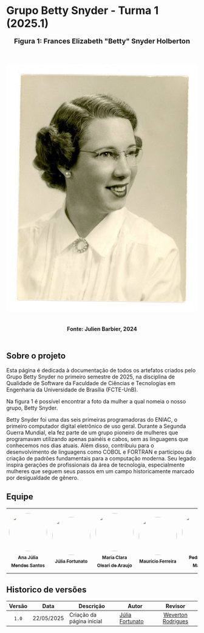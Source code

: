 # Grupo Betty Snyder - Turma 1 (2025.1)

<div align="center">
  <font size="4"><p style="text-align: center; margin-bottom: 50px;"><b>Figura 1: Frances Elizabeth "Betty" Snyder Holberton</b></p></font>
</div>

<div align="center">
<img src="./imagens/betty.jpg" alt="Logo inss" style=" max-width: 100%; height: auto; margin-bottom: 20px;">
</div>
<div align="center">
<p style="text-align: center; margin-bottom: 50px;">
  <b>Fonte: <a href="https://www.linkedin.com/posts/julienbarbier_happy-birthday-betty-holberton-did-you-activity-7171674981515427842-a2su"></a> Julien Barbier, 2024</b>
</p>
</div>

## Sobre o projeto
Esta página é dedicada à documentação de todos os artefatos criados pelo Grupo Betty Snyder no primeiro semestre de 2025, na disciplina de Qualidade de Software da Faculdade de Ciências e Tecnologias em Engenharia da Universidade de Brasília (FCTE-UnB).

Na figura 1 é possível encontrar a foto da mulher a qual nomeia o nosso grupo, Betty Snyder. 

Betty Snyder foi uma das seis primeiras programadoras do ENIAC, o primeiro computador digital eletrônico de uso geral. Durante a Segunda Guerra Mundial, ela fez parte de um grupo pioneiro de mulheres que programavam utilizando apenas painéis e cabos, sem as linguagens que conhecemos nos dias atuais. Além disso, contribuiu para o desenvolvimento de linguagens como COBOL e FORTRAN e participou da criação de padrões fundamentais para a computação moderna. Seu legado inspira gerações de profissionais da área de tecnologia, especialmente mulheres que seguem seus passos em um campo historicamente marcado por desigualdade de gênero.

## Equipe

<table>
  <tr>
    <td align="center">
      <a href="http://github.com/ailujana">
        <img src="http://github.com/ailujana.png" width="100" height="100" style="border-radius: 50%; object-fit: cover;" alt=""/>
        <br /><sub><b>Ana Júlia Mendes Santos</b></sub>
      </a>
    </td>
    <td align="center">
      <a href="http://github.com/julia-fortunato">
        <img src="http://github.com/julia-fortunato.png" width="100" height="100" style="border-radius: 50%; object-fit: cover;" alt=""/>
        <br /><sub><b>Júlia Fortunato</b></sub>
      </a>
    </td>
    <td align="center">
      <a href="http://github.com/Oleari19">
        <img src="http://github.com/Oleari19.png" width="100" height="100" style="border-radius: 50%; object-fit: cover;" alt=""/>
        <br /><sub><b>Maria Clara Oleari de Araujo</b></sub>
      </a>
    </td>
    <td align="center">
      <a href="https://github.com/mauricio-araujoo">
        <img src="https://github.com/mauricio-araujoo.png" width="100" height="100" style="border-radius: 50%; object-fit: cover;" alt=""/>
        <br /><sub><b>Maurício Ferreira</b></sub>
      </a>
    </td>
    <td align="center">
      <a href="http://github.com/PedroLock">
        <img src="http://github.com/PedroLock.png" width="100" height="100" style="border-radius: 50%; object-fit: cover;" alt=""/>
        <br /><sub><b>Pedro Lock Martins</b></sub>
      </a>
    </td>
    <td align="center">
      <a href="http://github.com/vevetin">
        <img src="http://github.com/vevetin.png" width="100" height="100" style="border-radius: 50%; object-fit: cover;" alt=""/>
        <br /><sub><b>Weverton Rodrigues da Costa Silva</b></sub>
      </a>
    </td>
  </tr>
</table>


## Historico de versões

|Versão|Data|Descrição|Autor|Revisor|
|:----:|----|---------|-----|:-------:|
|`1.0`|22/05/2025|Criação da página inicial|[Júlia Fortunato](https://github.com/julia-fortunato)|[Weverton Rodrigues](https://github.com/vevetin)|